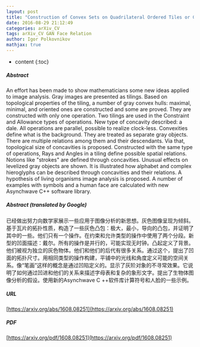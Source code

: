 ```yaml
---
layout: post
title: "Construction of Convex Sets on Quadrilateral Ordered Tiles or Graphs with Propagation Neighborhood Operations. Dales, Concavity Structures. Application to Gray Image Analysis of Human-Readable Shapes"
date: 2016-08-29 21:12:49
categories: arXiv_CV
tags: arXiv_CV GAN Face Relation
author: Igor Polkovnikov
mathjax: true
---
```


* content
{:toc}

##### Abstract
An effort has been made to show mathematicians some new ideas applied to image analysis. Gray images are presented as tilings. Based on topological properties of the tiling, a number of gray convex hulls: maximal, minimal, and oriented ones are constructed and some are proved. They are constructed with only one operation. Two tilings are used in the Constraint and Allowance types of operations. New type of concavity described: a dale. All operations are parallel, possible to realize clock-less. Convexities define what is the background. They are treated as separate gray objects. There are multiple relations among them and their descendants. Via that, topological size of concavities is proposed. Constructed with the same type of operations, Rays and Angles in a tiling define possible spatial relations. Notions like "strokes" are defined through concavities. Unusual effects on levelized gray objects are shown. It is illustrated how alphabet and complex hieroglyphs can be described through concavities and their relations. A hypothesis of living organisms image analysis is proposed. A number of examples with symbols and a human face are calculated with new Asynchwave C++ software library.

##### Abstract (translated by Google)
已经做出努力向数学家展示一些应用于图像分析的新思想。灰色图像呈现为倾斜。基于瓦片的拓扑性质，构造了一些灰色凸包：极大，最小，导向的凸包，并证明了其中的一些。他们只有一个操作。在约束和允许类型的操作中使用了两个分段。新型的凹面描述：戴尔。所有的操作是并行的，可能实现无时钟。凸起定义了背景。他们被视为独立的灰色物体。他们和他们的后代有很多关系。通过这个，提出了凹面的拓扑尺寸。用相同类型的操作构建，平铺中的光线和角度定义可能的空间关系。像“笔画”这样的概念是通过凹陷定义的。显示了灰阶对象的不寻常效果。它说明了如何通过凹进和他们的关系来描述字母表和复杂的象形文字。提出了生物体图像分析的假设。使用新的Asynchwave C ++软件库计算符号和人脸的一些示例。

##### URL
[https://arxiv.org/abs/1608.08251](https://arxiv.org/abs/1608.08251)

##### PDF
[https://arxiv.org/pdf/1608.08251](https://arxiv.org/pdf/1608.08251)

